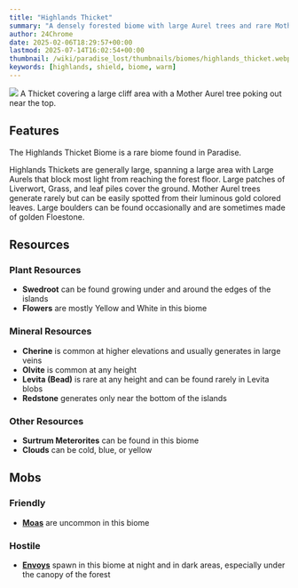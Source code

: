 ```yaml
---
title: "Highlands Thicket"
summary: "A densely forested biome with large Aurel trees and rare Mother Aurel trees"
author: 24Chrome
date: 2025-02-06T18:29:57+00:00
lastmod: 2025-07-14T16:02:54+00:00
thumbnail: /wiki/paradise_lost/thumbnails/biomes/highlands_thicket.webp
keywords: [highlands, shield, biome, warm]
---
```


<img src="/wiki/paradise_lost/biomes/highlands_thicket.webp">
A Thicket covering a large cliff area with a Mother Aurel tree poking out near the top.

## Features
The Highlands Thicket Biome is a rare biome found in Paradise. 

Highlands Thickets are generally large, spanning a large area with Large Aurels that block most light from reaching the forest floor. Large patches of Liverwort, Grass, and leaf piles cover the ground. Mother Aurel trees generate rarely but can be easily spotted from their luminous gold colored leaves.
Large boulders can be found occasionally and are sometimes made of golden Floestone.


## Resources

### Plant Resources
* **Swedroot** can be found growing under and around the edges of the islands
* **Flowers** are mostly Yellow and White in this biome

### Mineral Resources
* **Cherine** is common at higher elevations and usually generates in large veins
* **Olvite** is common at any height
* **Levita (Bead)** is rare at any height and can be found rarely in Levita blobs
* **Redstone** generates only near the bottom of the islands

### Other Resources
* **Surtrum Meterorites** can be found in this biome
* **Clouds** can be cold, blue, or yellow

## Mobs

### Friendly
* **[Moas](/wiki/paradise-lost/mobs/moa/)** are uncommon in this biome


### Hostile
* **[Envoys](/wiki/paradise-lost/mobs/envoy/)** spawn in this biome at night and in dark areas, especially under the canopy of the forest


